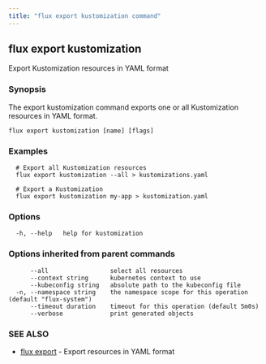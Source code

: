 ```yaml
---
title: "flux export kustomization command"
---
```

## flux export kustomization

Export Kustomization resources in YAML format

### Synopsis

The export kustomization command exports one or all Kustomization resources in YAML format.

```
flux export kustomization [name] [flags]
```

### Examples

```
  # Export all Kustomization resources
  flux export kustomization --all > kustomizations.yaml

  # Export a Kustomization
  flux export kustomization my-app > kustomization.yaml

```

### Options

```
  -h, --help   help for kustomization
```

### Options inherited from parent commands

```
      --all                 select all resources
      --context string      kubernetes context to use
      --kubeconfig string   absolute path to the kubeconfig file
  -n, --namespace string    the namespace scope for this operation (default "flux-system")
      --timeout duration    timeout for this operation (default 5m0s)
      --verbose             print generated objects
```

### SEE ALSO

* [flux export](/cmd/flux_export/)	 - Export resources in YAML format

